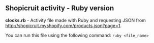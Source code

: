 ## Shopicruit activity - Ruby version

**clocks.rb** - Activity file made with Ruby and requesting JSON from http://shopicruit.myshopify.com/products.json?page=1.

You can run this file using the following command: `ruby <file_name>`
